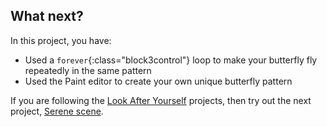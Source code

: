 ## What next?

In this project, you have:
+ Used a `forever`{:class="block3control"} loop to make your butterfly fly repeatedly in the same pattern
+ Used the Paint editor to create your own unique butterfly pattern

If you are following the [Look After Yourself](https://projects.raspberrypi.org/en/pathways/look-after-yourself) projects, then try out the next project, [Serene scene](https://projects.raspberrypi.org/en/projects/serene-scene).


